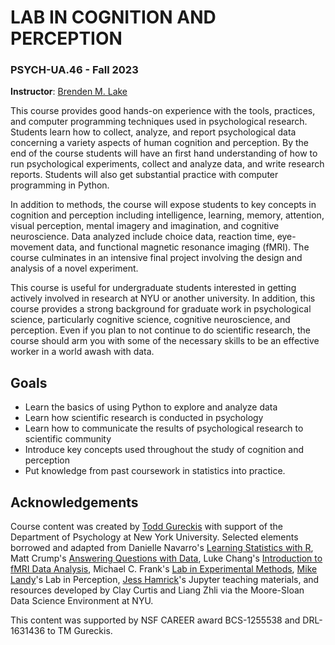 # LAB IN COGNITION AND PERCEPTION

### PSYCH-UA.46 - Fall 2023

**Instructor**: [Brenden M. Lake](https://cims.nyu.edu/~brenden/)<br>

This course provides good hands-on experience with the tools, practices, and computer programming techniques used in psychological research. Students learn how to collect, analyze, and report psychological data concerning a variety aspects of human cognition and perception. By the end of the course students will have an first hand understanding of how to run psychological experiments, collect and analyze data, and write research reports. Students will also get substantial practice with computer programming in Python.

In addition to methods, the course will expose students to key concepts in cognition and perception including intelligence, learning, memory, attention, visual perception, mental imagery and imagination, and cognitive neuroscience.  Data analyzed include choice data, reaction time, eye-movement data, and functional magnetic resonance imaging (fMRI). The course culminates in an intensive final project involving the design and analysis of a novel experiment.

This course is useful for undergraduate students interested in getting actively involved in research at NYU or another university.  In addition, this course provides a strong background for graduate work in psychological science, particularly cognitive science, cognitive neuroscience, and perception.  Even if you plan to not continue to do scientific research, the course should arm you with some of the necessary skills to be an effective worker in a world awash with data.

## Goals

- Learn the basics of using Python to explore and analyze data
- Learn how scientific research is conducted in psychology
- Learn how to communicate the results of psychological research to scientific community
- Introduce key concepts used throughout the study of cognition and perception
- Put knowledge from past coursework in statistics into practice.

## Acknowledgements

Course content was created by [Todd Gureckis][todd] with support of the Department of Psychology at New York University.  Selected elements borrowed and adapted from Danielle Navarro's [Learning Statistics with R](https://learningstatisticswithr.com), Matt Crump's [Answering Questions with Data](https://crumplab.github.io/statistics/), Luke Chang's [Introduction to fMRI Data Analysis](https://dartbrains.org), Michael C. Frank's [Lab in Experimental Methods](http://web.stanford.edu/class/psych254/), [Mike Landy](https://www.cns.nyu.edu/~msl/)'s Lab in Perception, [Jess Hamrick](http://www.jesshamrick.com)'s Jupyter teaching materials, and resources developed by Clay Curtis and Liang Zhli via the Moore-Sloan Data Science Environment at NYU.

This content was supported by NSF CAREER award BCS-1255538 and DRL-1631436 to TM Gureckis.

[todd]: http://www.gureckislab.org